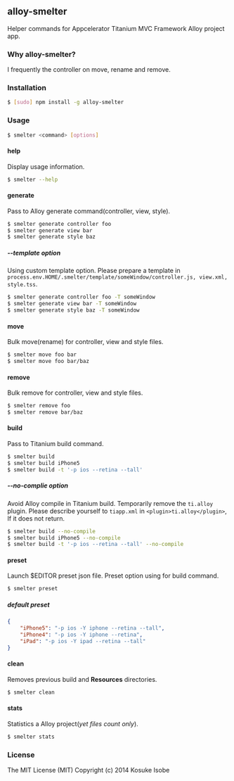 ## alloy-smelter

Helper commands for Appcelerator Titanium MVC Framework Alloy project app.

### Why alloy-smelter?

I frequently the controller on move, rename and remove.

### Installation

```sh
$ [sudo] npm install -g alloy-smelter
```

### Usage

```sh
$ smelter <command> [options]
```

#### help

Display usage information.

```sh
$ smelter --help
```

#### generate

Pass to Alloy generate command(controller, view, style).

```sh
$ smelter generate controller foo
$ smelter generate view bar
$ smelter generate style baz
```

##### --template option

Using custom template option.
Please prepare a template in ```process.env.HOME/.smelter/template/someWindow/controller.js, view.xml, style.tss```.

```sh
$ smelter generate controller foo -T someWindow
$ smelter generate view bar -T someWindow
$ smelter generate style baz -T someWindow
```

#### move

Bulk move(rename) for controller, view and style files.

```sh
$ smelter move foo bar
$ smelter move foo bar/baz
```

#### remove

Bulk remove for controller, view and style files.

```sh
$ smelter remove foo
$ smelter remove bar/baz
```

#### build

Pass to Titanium build command.

```sh
$ smelter build
$ smelter build iPhone5
$ smelter build -t '-p ios --retina --tall'
```

##### --no-complie option

Avoid Alloy compile in Titanium build.
Temporarily remove the ```ti.alloy``` plugin.
Please describe yourself to ```tiapp.xml``` in ```<plugin>ti.alloy</plugin>```, If it does not return.

```sh
$ smelter build --no-compile
$ smelter build iPhone5 --no-compile
$ smelter build -t '-p ios --retina --tall' --no-compile
```

#### preset

Launch $EDITOR preset json file.
Preset option using for build command.

```sh
$ smelter preset
```

##### default preset

```json
{
	"iPhone5": "-p ios -Y iphone --retina --tall",
	"iPhone4": "-p ios -Y iphone --retina",
	"iPad": "-p ios -Y ipad --retina --tall"
}
```

#### clean

Removes previous build and **Resources** directories.

```sh
$ smelter clean
```

#### stats

Statistics a Alloy project(*yet files count only*).

```sh
$ smelter stats
```

### License

The MIT License (MIT) Copyright (c) 2014 Kosuke Isobe